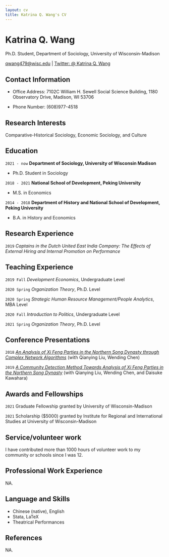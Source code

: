 ```yaml
---
layout: cv
title: Katrina Q. Wang's CV
---
```

# Katrina Q. Wang
Ph.D. Student, Department of Sociology, University of Wisconsin-Madison

<div id="webaddress">
<a href="qwang479@wisc.edu">qwang479@wisc.edu</a>
| <a href="https://twitter.com/KatrinaQWang2">Twitter: @ Katrina Q. Wang</a>
</div>


## Contact Information

- Office Address: 7102C William H. Sewell Social Science Building, 1180 Observatory Drive, Madison, WI 53706

- Phone Number: (608)977-4518

## Research Interests

Comparative-Historical Sociology, Economic Sociology, and Culture

## Education

`2021 - now`
__Department of Sociology, University of Wisconsin Madison__

- Ph.D. Student in Sociology

`2018 - 2021`
__National School of Development, Peking University__

- M.S. in Economics

`2014 - 2018`
__Department of History and National School of Development, Peking University__

- B.A. in History and Economics



## Research Experience

`2019` *Captains in the Dutch United East India Company: The Effects of External Hiring and Internal Promotion on Performance*


## Teaching Experience

`2019 Fall` *Development Economics*, Undergraduate Level

`2020 Spring` *Organization Theory*, Ph.D. Level

`2020 Spring` *Strategic Human Resource Management/People Analytics*, MBA Level

`2020 Fall` *Introduction to Politics*, Undergraduate Level

`2021 Spring` *Organization Theory*, Ph.D. Level


## Conference Presentations

`2018` [*An Analysis of Xi Feng Parties in the Northern Song Dynasty through Complex Network Algorithms*](http://www.dpi-proceedings.com/index.php/dtcse/article/view/27255) (with Qianying Liu, Wending Chen)

`2019` [*A Community Detection Method Towards Analysis of Xi Feng Parties in the Northern Song Dynasty*](http://jaslli.org/files/proceedings/15_paclic33_postconf.pdf) (with Qianying Liu, Wending Chen, and Daisuke Kawahara)


## Awards and Fellowships

`2021` Graduate Fellowship granted by University of Wisconsin-Madison

`2021` Scholarship ($5000) granted by Institute for Regional and International Studies at University of Wisconsin-Madison

## Service/volunteer work

I have contributed more than 1000 hours of volunteer work to my community or schools since I was 12. 

## Professional Work Experience

NA.

## Language and Skills

- Chinese (native), English
- Stata, LaTeX
- Theatrical Performances

## References

NA.

<!-- ### Footer

Last updated: May 2013 -->


